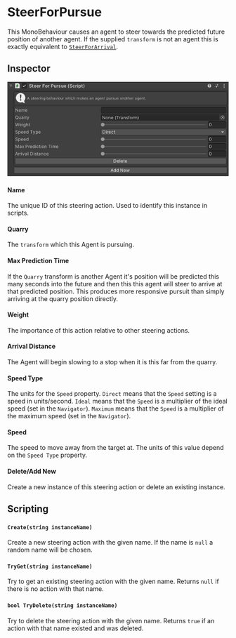 # SteerForPursue

This MonoBehaviour causes an agent to steer towards the predicted future position of another agent. If the supplied `transform` is not an agent this is exactly equivalent to [`SteerForArrival`](../SteerForArrival).

## Inspector

![EntityIdentity Inspector](../../../../images/SteerForPursueInspector.png)

#### Name

The unique ID of this steering action. Used to identify this instance in scripts.

#### Quarry

The `transform` which this Agent is pursuing.

#### Max Prediction Time

If the `Quarry` transform is another Agent it's position will be predicted this many seconds into the future and then this this agent will steer to arrive at that predicted position. This produces more responsive pursuit than simply arriving at the quarry position directly.

#### Weight

The importance of this action relative to other steering actions.

#### Arrival Distance

The Agent will begin slowing to a stop when it is this far from the quarry.

#### Speed Type

The units for the `Speed` property. `Direct` means that the `Speed` setting is a speed in units/second. `Ideal` means that the `Speed` is a multiplier of the ideal speed (set in the `Navigator`). `Maximum` means that the `Speed` is a multiplier of the maximum speed (set in the `Navigator`).

#### Speed

The speed to move away from the target at. The units of this value depend on the `Speed Type` property.

#### Delete/Add New

Create a new instance of this steering action or delete an existing instance.

## Scripting

#### `Create(string instanceName)`

Create a new steering action with the given name. If the name is `null` a random name will be chosen.

#### `TryGet(string instanceName)`

Try to get an existing steering action with the given name. Returns `null` if there is no action with that name.

#### `bool TryDelete(string instanceName)`

Try to delete the steering action with the given name. Returns `true` if an action with that name existed and was deleted.